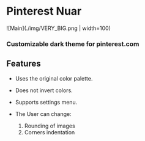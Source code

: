 # Pinterest Nuar
![Main](./img/VERY_BIG.png | width=100)
### Customizable dark theme for pinterest.com

## Features
- Uses the original color palette.
- Does not invert colors.
- Supports settings menu.

- The User can change: 
    1. Rounding of images
    1. Corners indentation

